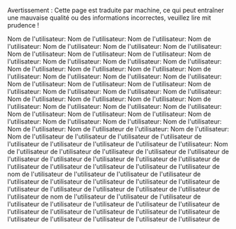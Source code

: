 Avertissement : Cette page est traduite par machine, ce qui peut entraîner une mauvaise qualité ou des informations incorrectes, veuillez lire mit prudence !

Nom de l'utilisateur: Nom de l'utilisateur: Nom de l'utilisateur: Nom de l'utilisateur: Nom de l'utilisateur: Nom de l'utilisateur: Nom de l'utilisateur: Nom de l'utilisateur: Nom de l'utilisateur: Nom de l'utilisateur: Nom de l'utilisateur: Nom de l'utilisateur: Nom de l'utilisateur: Nom de l'utilisateur: Nom de l'utilisateur: Nom de l'utilisateur: Nom de l'utilisateur: Nom de l'utilisateur: Nom de l'utilisateur: Nom de l'utilisateur: Nom de l'utilisateur: Nom de l'utilisateur: Nom de l'utilisateur: Nom de l'utilisateur: Nom de l'utilisateur: Nom de l'utilisateur: Nom de l'utilisateur: Nom de l'utilisateur: Nom de l'utilisateur: Nom de l'utilisateur: Nom de l'utilisateur: Nom de l'utilisateur: Nom de l'utilisateur: Nom de l'utilisateur: Nom de l'utilisateur: Nom de l'utilisateur: Nom de l'utilisateur: Nom de l'utilisateur: Nom de l'utilisateur: Nom de l'utilisateur: Nom de l'utilisateur: Nom de l'utilisateur: Nom de l'utilisateur: Nom de l'utilisateur de l'utilisateur: Nom de l'utilisateur: Nom de l'utilisateur de l'utilisateur de l'utilisateur de l'utilisateur de l'utilisateur de l'utilisateur de l'utilisateur de l'utilisateur de l'utilisateur: Nom de l'utilisateur de l'utilisateur de l'utilisateur de l'utilisateur de l'utilisateur de l'utilisateur de l'utilisateur de l'utilisateur de l'utilisateur de l'utilisateur de l'utilisateur de l'utilisateur de l'utilisateur de l'utilisateur de l'utilisateur de nom de l'utilisateur de l'utilisateur de l'utilisateur de l'utilisateur de l'utilisateur de l'utilisateur de l'utilisateur de l'utilisateur de l'utilisateur de l'utilisateur de l'utilisateur de l'utilisateur de l'utilisateur de l'utilisateur de l'utilisateur de nom de l'utilisateur de l'utilisateur de l'utilisateur de l'utilisateur de l'utilisateur de l'utilisateur de l'utilisateur de l'utilisateur de l'utilisateur de l'utilisateur de l'utilisateur de l'utilisateur de l'utilisateur de l'utilisateur de l'utilisateur de l'utilisateur de l'utilisateur de l'utilisateur de